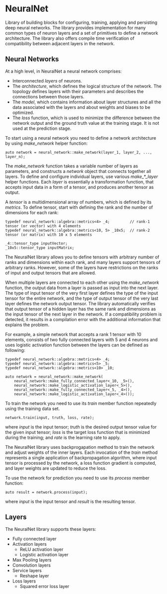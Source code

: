 # NeuralNet

Library of building blocks for configuring, training, applying and persisting deep neural networks. The library provides implementation for many common types of neuron layers and a set of primitives to define a network architecture. The library also offers compile time verification of compatibility between adjacent layers in the network.

## Neural Networks

At a high level, in NeuralNet a neural network comprises:
- Interconnected *layers* of neurons.
- The *architecture*, which defines the logical structure of the network. The topology defines layers with their parameters and describes the connections between those layers.
- The *model*, which contains information about layer structures and all the data associated with the layers and about weights and biases to be optimized.
- The *loss* function, which is used to minimize the difference between the network output and the ground truth value at the training stage. It is not used at the prediction stage.

To start using a neural network you need to define a network architecture by using *make_network* helper function:

    auto network = neural_network::make_network(layer_1, layer_2, ..., layer_n);

The *make_network* function takes a variable number of layers as parameters, and constructs a *network* object that connects together all layers. To define and configure individual layers, use various *make_\*_layer* helper functions. Each *layer* is essentially a transformation function, that accepts input data in a form of a tensor, and produces another tensor as output.

A *tensor* is a multidimensional array of numbers, which is defined by its *metrics*. To define tensor, start with defining the rank and the number of dimensions for each rank:

    typedef neural_network::algebra::metrics<4> _4;         // rank-1 tensor (or vector) with 4 elements
    typedef neural_network::algebra::metrics<10, 5> _10x5;  // rank-2 tensor (or matrix) with 10 x 5 elements
    
    _4::tensor_type inputVector;
    _10x5::tensor_type inputMatrix;

The NeuralNet library allows you to define tensors with arbitrary number of ranks and dimensions within each rank, and many layers support tensors of arbitrary ranks. However, some of the layers have restrictions on the ranks of input and output tensors that are allowed.

When multiple layers are connected to each other using the *make_network* function, the output data from a layer is passed as input into the next layer. The type of input tensor of the very first layer defines the type of the input tensor for the entire network, and the type of output tensor of the very last layer defines the network output tensor. The library automatically verifies that output tensor of a hidden layer has the same rank and dimensions as the input tensor of the next layer in the network. If a compatibility problem is detected, it results in a compilation error with the additional information that explains the problem.

For example, a simple network that accepts a rank 1 tensor with 10 elements, consists of two fully connected layers with 5 and 4 neurons and uses logistic activation function between the layers can be defined as following:

    typedef neural_network::algebra::metrics<4> _4;
    typedef neural_network::algebra::metrics<5> _5;
    typedef neural_network::algebra::metrics<10> _10;

    auto network = neural_network::make_network(
        neural_network::make_fully_connected_layer<_10, _5>(),
        neural_network::make_logistic_activation_layer<_5>(),
        neural_network::make_fully_connected_layer<_5, _4>(),
        neural_network::make_logistic_activation_layer<_4>());

To train the network you need to use its *train* member function repeatedly using the training data set.  

    network.train(input, truth, loss, rate);

where *input* is the input tensor; *truth* is the desired output tensor value for the given input tensor; *loss* is the target loss function that is minimized during the training; and *rate* is the learning rate to apply.

The NeuralNet library uses backprogapation method to train the network and adjust weights of the inner layers. Each invocation of the *train* method represents a single application of backpropagation algorithm, where input tensor is processed by the network, a loss function gradient is computed, and layer weights are updated to reduce the loss.

To use the network for prediction you need to use its *process* member function:

    auto result = network.process(input);

where *input* is the input tensor and *result* is the resulting tensor.

## Layers

The NeuralNet library supports these layers:

- Fully connected layer
- Activation layers
  - ReLU activation layer
  - Logistic activation layer
- Max Pooling layers
- Convolution layers
- Service layers
  - Reshape layer
- Loss layers
  - Squared error loss layer
